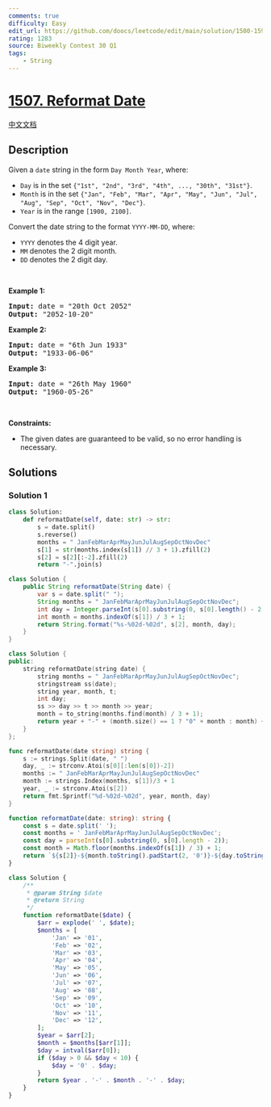 ```yaml
---
comments: true
difficulty: Easy
edit_url: https://github.com/doocs/leetcode/edit/main/solution/1500-1599/1507.Reformat%20Date/README_EN.md
rating: 1283
source: Biweekly Contest 30 Q1
tags:
    - String
---
```


<!-- problem:start -->

# [1507. Reformat Date](https://leetcode.com/problems/reformat-date)

[中文文档](/solution/1500-1599/1507.Reformat%20Date/README.md)

## Description

<p>Given a <code>date</code> string in the form&nbsp;<code>Day Month Year</code>, where:</p>

<ul>
	<li><code>Day</code>&nbsp;is in the set <code>{&quot;1st&quot;, &quot;2nd&quot;, &quot;3rd&quot;, &quot;4th&quot;, ..., &quot;30th&quot;, &quot;31st&quot;}</code>.</li>
	<li><code>Month</code>&nbsp;is in the set <code>{&quot;Jan&quot;, &quot;Feb&quot;, &quot;Mar&quot;, &quot;Apr&quot;, &quot;May&quot;, &quot;Jun&quot;, &quot;Jul&quot;, &quot;Aug&quot;, &quot;Sep&quot;, &quot;Oct&quot;, &quot;Nov&quot;, &quot;Dec&quot;}</code>.</li>
	<li><code>Year</code>&nbsp;is in the range <code>[1900, 2100]</code>.</li>
</ul>

<p>Convert the date string to the format <code>YYYY-MM-DD</code>, where:</p>

<ul>
	<li><code>YYYY</code> denotes the 4 digit year.</li>
	<li><code>MM</code> denotes the 2 digit month.</li>
	<li><code>DD</code> denotes the 2 digit day.</li>
</ul>

<p>&nbsp;</p>
<p><strong class="example">Example 1:</strong></p>

<pre>
<strong>Input:</strong> date = &quot;20th Oct 2052&quot;
<strong>Output:</strong> &quot;2052-10-20&quot;
</pre>

<p><strong class="example">Example 2:</strong></p>

<pre>
<strong>Input:</strong> date = &quot;6th Jun 1933&quot;
<strong>Output:</strong> &quot;1933-06-06&quot;
</pre>

<p><strong class="example">Example 3:</strong></p>

<pre>
<strong>Input:</strong> date = &quot;26th May 1960&quot;
<strong>Output:</strong> &quot;1960-05-26&quot;
</pre>

<p>&nbsp;</p>
<p><strong>Constraints:</strong></p>

<ul>
	<li>The given dates are guaranteed to be valid, so no error handling is necessary.</li>
</ul>

## Solutions

<!-- solution:start -->

### Solution 1

<!-- tabs:start -->

```python
class Solution:
    def reformatDate(self, date: str) -> str:
        s = date.split()
        s.reverse()
        months = " JanFebMarAprMayJunJulAugSepOctNovDec"
        s[1] = str(months.index(s[1]) // 3 + 1).zfill(2)
        s[2] = s[2][:-2].zfill(2)
        return "-".join(s)
```

```java
class Solution {
    public String reformatDate(String date) {
        var s = date.split(" ");
        String months = " JanFebMarAprMayJunJulAugSepOctNovDec";
        int day = Integer.parseInt(s[0].substring(0, s[0].length() - 2));
        int month = months.indexOf(s[1]) / 3 + 1;
        return String.format("%s-%02d-%02d", s[2], month, day);
    }
}
```

```cpp
class Solution {
public:
    string reformatDate(string date) {
        string months = " JanFebMarAprMayJunJulAugSepOctNovDec";
        stringstream ss(date);
        string year, month, t;
        int day;
        ss >> day >> t >> month >> year;
        month = to_string(months.find(month) / 3 + 1);
        return year + "-" + (month.size() == 1 ? "0" + month : month) + "-" + (day > 9 ? "" : "0") + to_string(day);
    }
};
```

```go
func reformatDate(date string) string {
	s := strings.Split(date, " ")
	day, _ := strconv.Atoi(s[0][:len(s[0])-2])
	months := " JanFebMarAprMayJunJulAugSepOctNovDec"
	month := strings.Index(months, s[1])/3 + 1
	year, _ := strconv.Atoi(s[2])
	return fmt.Sprintf("%d-%02d-%02d", year, month, day)
}
```

```ts
function reformatDate(date: string): string {
    const s = date.split(' ');
    const months = ' JanFebMarAprMayJunJulAugSepOctNovDec';
    const day = parseInt(s[0].substring(0, s[0].length - 2));
    const month = Math.floor(months.indexOf(s[1]) / 3) + 1;
    return `${s[2]}-${month.toString().padStart(2, '0')}-${day.toString().padStart(2, '0')}`;
}
```

```php
class Solution {
    /**
     * @param String $date
     * @return String
     */
    function reformatDate($date) {
        $arr = explode(' ', $date);
        $months = [
            'Jan' => '01',
            'Feb' => '02',
            'Mar' => '03',
            'Apr' => '04',
            'May' => '05',
            'Jun' => '06',
            'Jul' => '07',
            'Aug' => '08',
            'Sep' => '09',
            'Oct' => '10',
            'Nov' => '11',
            'Dec' => '12',
        ];
        $year = $arr[2];
        $month = $months[$arr[1]];
        $day = intval($arr[0]);
        if ($day > 0 && $day < 10) {
            $day = '0' . $day;
        }
        return $year . '-' . $month . '-' . $day;
    }
}
```

<!-- tabs:end -->

<!-- solution:end -->

<!-- problem:end -->
